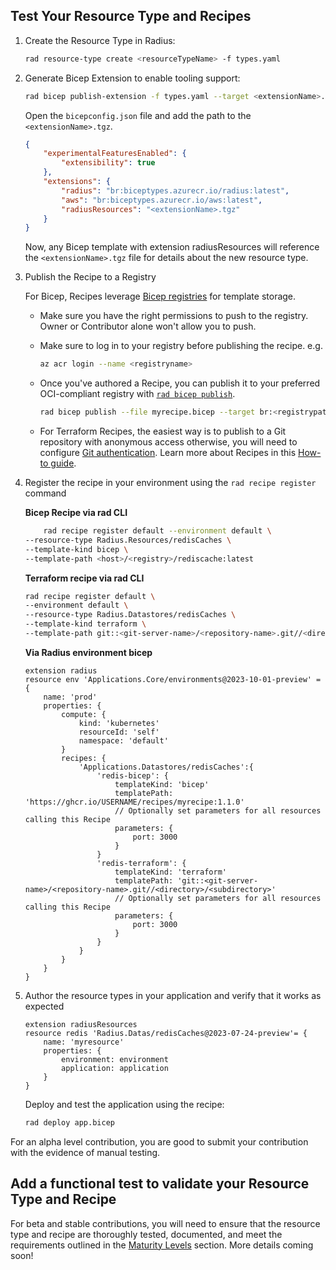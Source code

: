 ## Test Your Resource Type and Recipes

1. Create the Resource Type in Radius:

    ```bash
    rad resource-type create <resourceTypeName> -f types.yaml
    ```

1. Generate Bicep Extension to enable tooling support:

    ```bash
    rad bicep publish-extension -f types.yaml --target <extensionName>.tgz
    ```

    Open the `bicepconfig.json` file and add the path to the `<extensionName>.tgz`.
    
    ```json
    {
        "experimentalFeaturesEnabled": {
            "extensibility": true
        },
        "extensions": {
            "radius": "br:biceptypes.azurecr.io/radius:latest",
            "aws": "br:biceptypes.azurecr.io/aws:latest",
            "radiusResources": "<extensionName>.tgz"
        }
    }
    ```
    
    Now, any Bicep template with extension radiusResources will reference the `<extensionName>.tgz` file for details about the new resource type.

1. Publish the Recipe to a Registry

    For Bicep, Recipes leverage [Bicep registries](https://learn.microsoft.com/azure/azure-resource-manager/bicep/private-module-registry) for template storage. 

    - Make sure you have the right permissions to push to the registry. Owner or Contributor alone won't allow you to push.

    - Make sure to log in to your registry before publishing the recipe. e.g.

        ```bash
        az acr login --name <registryname>
        ``` 

    - Once you've authored a Recipe, you can publish it to your preferred OCI-compliant registry with [`rad bicep publish`](https://docs.radapp.io/reference/cli/rad_bicep_publish/).

        ```bash
        rad bicep publish --file myrecipe.bicep --target br:<registrypath>/myrecipe:1.1.0
        ```

    - For Terraform Recipes, the easiest way is to publish to a Git repository with anonymous access otherwise, you will need to configure [Git authentication](https://docs.radapp.io/guides/recipes/terraform/howto-private-registry/). Learn more about Recipes in this [How-to guide](https://docs.radapp.io/guides/recipes/howto-author-recipes/).

1. Register the recipe in your environment using the `rad recipe register` command

    **Bicep Recipe via rad CLI**
    ```bash
        rad recipe register default --environment default \
    --resource-type Radius.Resources/redisCaches \
    --template-kind bicep \
    --template-path <host>/<registry>/rediscache:latest
    ```

    **Terraform recipe via rad CLI**
    ```bash
    rad recipe register default \
    --environment default \
    --resource-type Radius.Datastores/redisCaches \
    --template-kind terraform \
    --template-path git::<git-server-name>/<repository-name>.git//<directory>/<subdirectory>
    ```

    **Via Radius environment bicep**
    ```bicep
    extension radius
    resource env 'Applications.Core/environments@2023-10-01-preview' = {
        name: 'prod'
        properties: {
            compute: {
                kind: 'kubernetes'
                resourceId: 'self'
                namespace: 'default'
            }
            recipes: {
                'Applications.Datastores/redisCaches':{
                    'redis-bicep': {
                        templateKind: 'bicep'
                        templatePath: 'https://ghcr.io/USERNAME/recipes/myrecipe:1.1.0'
                        // Optionally set parameters for all resources calling this Recipe
                        parameters: {
                            port: 3000
                        }
                    }
                    'redis-terraform': {
                        templateKind: 'terraform'
                        templatePath: 'git::<git-server-name>/<repository-name>.git//<directory>/<subdirectory>'
                        // Optionally set parameters for all resources calling this Recipe
                        parameters: {
                            port: 3000
                        }
                    }
                }   
            }
        }
    }
    ```

1. Author the resource types in your application and verify that it works as expected
    
    ```bicep
    extension radiusResources
    resource redis 'Radius.Datas/redisCaches@2023-07-24-preview'= {
        name: 'myresource'
        properties: {
            environment: environment
            application: application
        }
    }
    ```

    Deploy and test the application using the recipe:

    ```bash
    rad deploy app.bicep 
    ```

For an alpha level contribution, you are good to submit your contribution with the evidence of manual testing.

## Add a functional test to validate your Resource Type and Recipe

For beta and stable contributions, you will need to ensure that the resource type and recipe are thoroughly tested, documented, and meet the requirements outlined in the [Maturity Levels](/contributing-resource-types-recipes.md#maturity-levels) section. More details coming soon!

